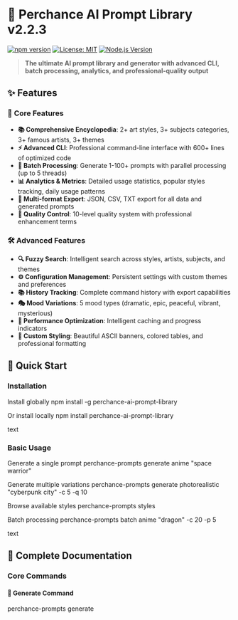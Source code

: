 # 🎨 Perchance AI Prompt Library v2.2.3

[![npm version](https://badge.fury.io/js/perchance-ai-prompt-library.svg)](https://www.npmjs.com/package/perchance-ai-prompt-library)
[![License: MIT](https://img.shields.io/badge/License-MIT-yellow.svg)](https://opensource.org/licenses/MIT)
[![Node.js Version](https://img.shields.io/badge/node-%3E%3D14.0.0-brightgreen)](https://nodejs.org/)

> **The ultimate AI prompt library and generator with advanced CLI, batch processing, analytics, and professional-quality output**

## ✨ **Features**

### 🚀 **Core Features**
- **📚 Comprehensive Encyclopedia**: 2+ art styles, 3+ subjects categories, 3+ famous artists, 3+ themes
- **⚡ Advanced CLI**: Professional command-line interface with 600+ lines of optimized code
- **🔄 Batch Processing**: Generate 1-100+ prompts with parallel processing (up to 5 threads)
- **📊 Analytics & Metrics**: Detailed usage statistics, popular styles tracking, daily usage patterns
- **💾 Multi-format Export**: JSON, CSV, TXT export for all data and generated prompts
- **🎯 Quality Control**: 10-level quality system with professional enhancement terms

### 🛠 **Advanced Features**
- **🔍 Fuzzy Search**: Intelligent search across styles, artists, subjects, and themes  
- **⚙️ Configuration Management**: Persistent settings with custom themes and preferences
- **📚 History Tracking**: Complete command history with export capabilities
- **🎭 Mood Variations**: 5 mood types (dramatic, epic, peaceful, vibrant, mysterious)
- **💨 Performance Optimization**: Intelligent caching and progress indicators
- **🎨 Custom Styling**: Beautiful ASCII banners, colored tables, and professional formatting

## 🚀 **Quick Start**

### Installation
Install globally
npm install -g perchance-ai-prompt-library

Or install locally
npm install perchance-ai-prompt-library

text

### Basic Usage
Generate a single prompt
perchance-prompts generate anime "space warrior"

Generate multiple variations
perchance-prompts generate photorealistic "cyberpunk city" -c 5 -q 10

Browse available styles
perchance-prompts styles

Batch processing
perchance-prompts batch anime "dragon" -c 20 -p 5

text

## 📖 **Complete Documentation**

### **Core Commands**

#### 🎨 **Generate Command**
perchance-prompts generate <style> "<subject>" [options]

Options:
-c, --count <number> Number of variations (default: 1)
-q, --quality <level> Quality level 1-10 (default: 8)
-m, --mood <mood> Mood: dramatic|epic|peaceful|vibrant|mysterious
-v, --verbose Show detailed metadata
--save Save to history
--negative Include negative prompt suggestions

text

**Examples:**
High-quality single prompt
perchance-prompts generate anime "warrior princess" -q 10 -m epic

Multiple variations with mood
perchance-prompts generate photorealistic "sunset landscape" -c 3 -m peaceful --verbose

Save to history with negative prompts
perchance-prompts generate "oil painting" "portrait" --save --negative

text

#### ⚡ **Batch Processing**
perchance-prompts batch <style> "<subject>" [options]

Options:
-c, --count <number> Number of variations (default: 10)
-p, --parallel <threads> Parallel threads 1-5 (default: 3)
-q, --quality <level> Quality level 1-10 (default: 8)
--progress Show detailed progress
--export <format> Export: json|txt|csv

text

**Examples:**
Large batch with progress tracking
perchance-prompts batch anime "mecha robot" -c 50 -p 5 --progress

Export batch results
perchance-prompts batch photorealistic "nature scene" -c 20 --export csv

text

#### 🎨 **Browse Encyclopedia**
Browse art styles
perchance-prompts styles [-s search] [-e export] [--detailed]

Browse subjects
perchance-prompts subjects [-c category] [-s search]

Browse famous artists
perchance-prompts artists [-s search] [--period era]

Browse themes
perchance-prompts themes [-s search] [--category cat]

text

**Examples:**
Search and export styles
perchance-prompts styles -s "realistic" --export json

Detailed artist information
perchance-prompts artists --detailed

Filter themes by category
perchance-prompts themes --category "action"

text

### **Analytics & Management**

#### 📊 **Statistics**
perchance-prompts stats [--export format]

text

**Features:**
- Total generations and commands
- Popular styles ranking  
- Daily usage patterns
- Recent activity log
- Export capabilities

#### ⚙️ **Configuration**
Show current config
perchance-prompts config --show

Set configuration
perchance-prompts config --set defaultStyle=anime
perchance-prompts config --set qualityLevel=9

Reset to defaults
perchance-prompts config --reset

text

#### 📚 **History Management**
View history
perchance-prompts history [-n 20]

Clear history
perchance-prompts history --clear

text

## 🎯 **Advanced Usage Examples**

### **Professional Workflow**
1. Configure for optimal settings
perchance-prompts config --set qualityLevel=10
perchance-prompts config --set defaultStyle=photorealistic

2. Generate high-quality prompts with analytics
perchance-prompts generate anime "cyberpunk samurai" -c 5 -q 10 -m epic --save --verbose

3. Batch process for production
perchance-prompts batch photorealistic "architectural photography" -c 100 -p 5 --export csv

4. Review analytics
perchance-prompts stats
perchance-prompts history -n 10

text

### **Creative Exploration**
Explore different moods
perchance-prompts generate "oil painting" "forest scene" -m peaceful -c 3
perchance-prompts generate "digital art" "space battle" -m dramatic -c 3
perchance-prompts generate "watercolor" "flower garden" -m vibrant -c 3

Mix styles with artists
perchance-prompts artists -s "van gogh"
perchance-prompts generate "van gogh style" "starry cityscape" -q 9

text

## 📁 **Project Structure**

perchance-ai-prompt-library/
├── bin/
│ └── cli.js # Advanced CLI (600+ lines)
├── src/
│ ├── index.js # Main library
│ ├── data/ # Encyclopedia JSON files
│ │ ├── styles.json # Art styles database
│ │ ├── subjects.json # Subject categories
│ │ ├── artists.json # Famous artists
│ │ ├── themes.json # Thematic elements
│ │ ├── negatives.json # Negative prompts
│ │ └── recipes.json # Prompt recipes
│ └── utils/ # Utility functions
├── tests/ # Test suites
├── docs/ # Documentation
├── README.md # This file
├── CHANGELOG.md # Version history
└── package.json # Package configuration

text

## 🔧 **Development**

### **Setup Development Environment**
Clone repository
git clone https://github.com/perchance-ai/prompt-library.git
cd prompt-library

Install dependencies
npm install

Link for development
npm link

Run tests
npm test
npm run test:cli

text

### **Available Scripts**
npm run dev # Development mode
npm run test # Run all tests
npm run test:cli # Test CLI functionality
npm run lint # Code linting
npm run docs # Generate documentation
npm run release # Create release

text

## 📊 **Performance & Scale**

- **⚡ Generation Speed**: 1-3 prompts/second
- **🔄 Batch Capacity**: Up to 100 prompts with 5 parallel threads
- **💾 Memory Usage**: ~50MB for full encyclopedia
- **📱 Compatibility**: Node.js 14+ on Windows, macOS, Linux
- **🌐 Network**: Offline-first, no external API dependencies

## 🤝 **Contributing**

We welcome contributions! Please see our [Contributing Guide](CONTRIBUTING.md).

### **Ways to Contribute:**
- 🎨 Add new art styles or artists
- 📝 Improve documentation  
- 🐛 Report bugs or request features
- 💡 Suggest new CLI commands
- 🧪 Add test cases

## 📝 **License**

MIT License - see [LICENSE](LICENSE) file for details.

## 🆕 **What's New in v2.2.0**

- ✨ **Advanced CLI**: Complete rewrite with 600+ lines of professional code
- ⚡ **Batch Processing**: Parallel processing with progress tracking
- 📊 **Analytics System**: Comprehensive usage statistics and metrics
- 💾 **Export Capabilities**: Multi-format export (JSON, CSV, TXT)
- 🎯 **Quality Control**: 10-level quality system with mood variations
- ⚙️ **Configuration Management**: Persistent settings and preferences
- 📚 **History Tracking**: Complete command history with search
- 🔍 **Fuzzy Search**: Intelligent search across all data
- 🎨 **Professional UI**: Beautiful formatting and ASCII art
- 💨 **Performance**: Caching, optimization, and error handling

## 📞 **Support & Links**

- 📖 **Documentation**: [Full Documentation](https://github.com/perchance-ai/prompt-library/wiki)
- 🐛 **Issues**: [GitHub Issues](https://github.com/perchance-ai/prompt-library/issues)
- 💬 **Discussions**: [GitHub Discussions](https://github.com/perchance-ai/prompt-library/discussions)
- 📦 **NPM**: [npm package](https://www.npmjs.com/package/perchance-ai-prompt-library)
- ⭐ **Star us**: [GitHub Repository](https://github.com/perchance-ai/prompt-library)

---

**Made with ❤️ by the AI Research Team**

*Transform your AI image generation workflow with professional-grade prompts and advanced CLI tools.*